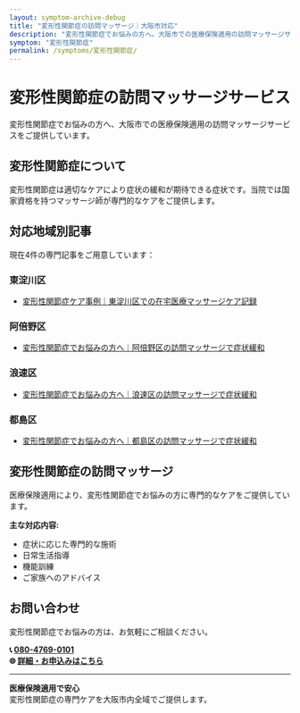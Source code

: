 ```yaml
---
layout: symptom-archive-debug
title: "変形性関節症の訪問マッサージ｜大阪市対応"
description: "変形性関節症でお悩みの方へ。大阪市での医療保険適用の訪問マッサージサービス。国家資格を持つマッサージ師が専門ケアを提供。4記事掲載。"
symptom: "変形性関節症"
permalink: /symptoms/変形性関節症/
---
```


# 変形性関節症の訪問マッサージサービス

変形性関節症でお悩みの方へ、大阪市での医療保険適用の訪問マッサージサービスをご提供しています。

## 変形性関節症について

変形性関節症は適切なケアにより症状の緩和が期待できる症状です。当院では国家資格を持つマッサージ師が専門的なケアをご提供します。

## 対応地域別記事

現在4件の専門記事をご用意しています：


### 東淀川区

- [変形性関節症ケア事例｜東淀川区での在宅医療マッサージケア記録](/case_study/osteoarthritis-case-higashiyodogawa/)

### 阿倍野区

- [変形性関節症でお悩みの方へ｜阿倍野区の訪問マッサージで症状緩和](/symptom_guide/osteoarthritis-guide-abeno/)

### 浪速区

- [変形性関節症でお悩みの方へ｜浪速区の訪問マッサージで症状緩和](/symptom_guide/henkei-kansetsu-naniwa/)

### 都島区

- [変形性関節症でお悩みの方へ｜都島区の訪問マッサージで症状緩和](/symptom_guide/osteoarthritis-guide-miyakojima/)


## 変形性関節症の訪問マッサージ

医療保険適用により、変形性関節症でお悩みの方に専門的なケアをご提供しています。

**主な対応内容:**
- 症状に応じた専門的な施術
- 日常生活指導
- 機能訓練
- ご家族へのアドバイス

## お問い合わせ

変形性関節症でお悩みの方は、お気軽にご相談ください。

**📞 [080-4769-0101](tel:080-4769-0101)**  
**🌐 [詳細・お申込みはこちら](https://peraichi.com/landing_pages/view/himawari-massage/)**

---

**医療保険適用で安心**  
変形性関節症の専門ケアを大阪市内全域でご提供します。
